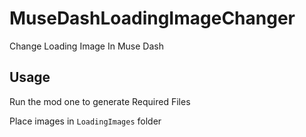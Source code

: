 # MuseDashLoadingImageChanger
Change Loading Image In Muse Dash

## Usage
Run the mod one to generate Required Files

Place images in `LoadingImages` folder
